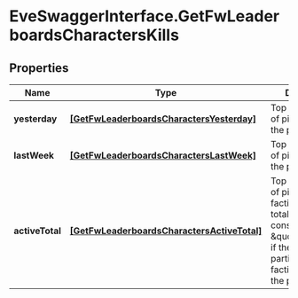 # EveSwaggerInterface.GetFwLeaderboardsCharactersKills

## Properties
Name | Type | Description | Notes
------------ | ------------- | ------------- | -------------
**yesterday** | [**[GetFwLeaderboardsCharactersYesterday]**](GetFwLeaderboardsCharactersYesterday.md) | Top 100 ranking of pilots by kills in the past day | 
**lastWeek** | [**[GetFwLeaderboardsCharactersLastWeek]**](GetFwLeaderboardsCharactersLastWeek.md) | Top 100 ranking of pilots by kills in the past week | 
**activeTotal** | [**[GetFwLeaderboardsCharactersActiveTotal]**](GetFwLeaderboardsCharactersActiveTotal.md) | Top 100 ranking of pilots active in faction warfare by total kills. A pilot is considered \&quot;active\&quot; if they have participated in faction warfare in the past 14 days. | 



